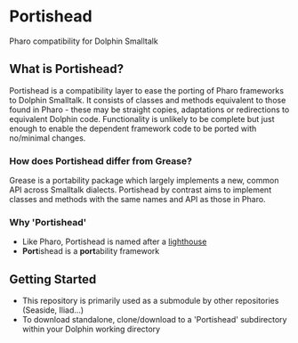 # Portishead
Pharo compatibility for Dolphin Smalltalk

## What is Portishead?
Portishead is a compatibility layer to ease the porting of Pharo frameworks to Dolphin Smalltalk. It consists of classes and methods equivalent to those found in Pharo - these may be straight copies, adaptations or redirections to equivalent Dolphin code. Functionality is unlikely to be complete but just enough to enable the dependent framework code to be ported with no/minimal changes.

### How does Portishead differ from Grease?
Grease is a portability package which largely implements a new, common API across Smalltalk dialects. Portishead by contrast aims to implement classes and methods with the same names and API as those in Pharo.

### Why 'Portishead'
* Like Pharo, Portishead is named after a [lighthouse](https://en.wikipedia.org/wiki/Portishead_Point_lighthouse)
* **Port**ishead is a **port**ability framework

## Getting Started
* This repository is primarily used as a submodule by other repositories (Seaside, Iliad...)
* To download standalone, clone/download to a 'Portishead' subdirectory within your Dolphin working directory